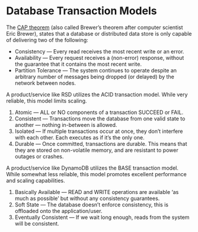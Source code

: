 # Database Transaction Models

The [CAP theorem](https://en.wikipedia.org/wiki/CAP_theorem) (also called Brewer’s theorem after computer scientist Eric Brewer), states that a database or distributed data store is only capable of delivering two of the following:

- Consistency — Every read receives the most recent write or an error.
- Availability — Every request receives a (non-error) response, without the guarantee that it contains the most recent write.
- Partition Tolerance — The system continues to operate despite an arbitrary number of messages being dropped (or delayed) by the network between nodes.

A product/service like RSD utilizes the ACID transaction model. While very reliable, this model limits scaling.

1. Atomic — ALL or NO components of a transaction SUCCEED or FAIL.
1. Consistent — Transactions move the database from one valid state to another — nothing in-between is allowed.
1. Isolated — If multiple transactions occur at once, they don’t interfere with each other. Each executes as if it’s the only one.
1. Durable — Once committed, transactions are durable. This means that they are stored on non-volatile memory, and are resistant to power outages or crashes.

A product/service like DynamoDB utilizes the BASE transaction model. While somewhat less reliable, this model promotes excellent performance and scaling capabilities.

1. Basically Available — READ and WRITE operations are available ‘as much as possible’ but without any consistency guarantees.
1. Soft State — The database doesn’t enforce consistency, this is offloaded onto the application/user.
1. Eventually Consistent — If we wait long enough, reads from the system will be consistent.
